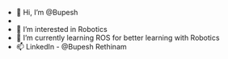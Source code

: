 - 👋 Hi, I’m @Bupesh
- 
- 👀 I’m interested in Robotics
- 🌱 I’m currently learning ROS for better learning with Robotics
- 📫 LinkedIn - @Bupesh Rethinam

<!---
Bupesh-Rethen/Bupesh-Rethen is a ✨ special ✨ repository because its `README.md` (this file) appears on your GitHub profile.
You can click the Preview link to take a look at your changes.
--->

